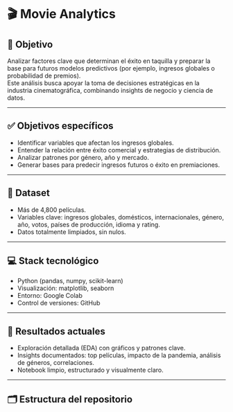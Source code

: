 # 🎬 Movie Analytics

## 🎯 Objetivo

Analizar factores clave que determinan el éxito en taquilla y preparar la base para futuros modelos predictivos (por ejemplo, ingresos globales o probabilidad de premios).  
Este análisis busca apoyar la toma de decisiones estratégicas en la industria cinematográfica, combinando insights de negocio y ciencia de datos.

---

## ✅ Objetivos específicos

- Identificar variables que afectan los ingresos globales.
- Entender la relación entre éxito comercial y estrategias de distribución.
- Analizar patrones por género, año y mercado.
- Generar bases para predecir ingresos futuros o éxito en premiaciones.

---

## 📄 Dataset

- Más de 4,800 películas.
- Variables clave: ingresos globales, domésticos, internacionales, género, año, votos, países de producción, idioma y rating.
- Datos totalmente limpiados, sin nulos.

---

## 💻 Stack tecnológico

- Python (pandas, numpy, scikit-learn)
- Visualización: matplotlib, seaborn
- Entorno: Google Colab
- Control de versiones: GitHub

---

## 🔎 Resultados actuales

- Exploración detallada (EDA) con gráficos y patrones clave.
- Insights documentados: top películas, impacto de la pandemia, análisis de géneros, correlaciones.
- Notebook limpio, estructurado y visualmente claro.

---

## 🗂 Estructura del repositorio



